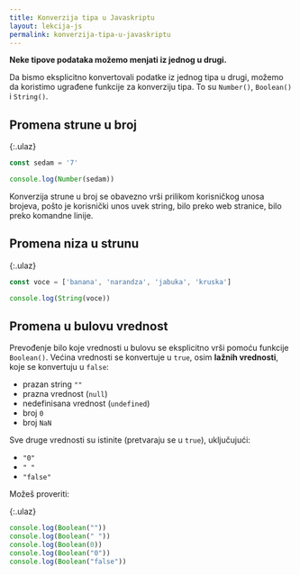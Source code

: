 ```yaml
---
title: Konverzija tipa u Javaskriptu
layout: lekcija-js
permalink: konverzija-tipa-u-javaskriptu
---
```


**Neke tipove podataka možemo menjati iz jednog u drugi.**

Da bismo eksplicitno konvertovali podatke iz jednog tipa u drugi, možemo da koristimo ugrađene funkcije za konverziju tipa. To su `Number()`, `Boolean()` i `String()`.

## Promena strune u broj

{:.ulaz}
```js
const sedam = '7'

console.log(Number(sedam))
```

Konverzija strune u broj se obavezno vrši prilikom korisničkog unosa brojeva, pošto je korisnički unos uvek string, bilo preko web stranice, bilo preko komandne linije.

## Promena niza u strunu

{:.ulaz}
```js
const voce = ['banana', 'narandza', 'jabuka', 'kruska']

console.log(String(voce))
```

## Promena u bulovu vrednost

Prevođenje bilo koje vrednosti u bulovu se eksplicitno vrši pomoću funkcije `Boolean()`. Većina vrednosti se konvertuje u `true`, osim **lažnih vrednosti**, koje se konvertuju u `false`:

- prazan string `""`
- prazna vrednost (`null`)
- nedefinisana vrednost (`undefined`)
- broj `0`
- broj `NaN`

Sve druge vrednosti su istinite (pretvaraju se u `true`), uključujući:

- `"0"`
- `" "`
- `"false"`

Možeš proveriti:

{:.ulaz}
```js
console.log(Boolean(""))
console.log(Boolean(" "))
console.log(Boolean(0))
console.log(Boolean("0"))
console.log(Boolean("false"))
```